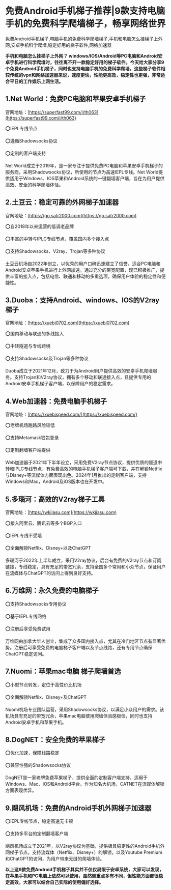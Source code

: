 # 免费Android手机梯子推荐|9款支持电脑手机的免费科学爬墙梯子，畅享网络世界
免费Android手机梯子,电脑手机的免费科学爬墙梯子,手机和电脑怎么挂梯子上外网,安卓手机科学爬墙,稳定好用的梯子软件,网络加速器

**手机和电脑怎么挂梯子上外网？ windows/IOS/Android等PC电脑和Android安卓手机进行科学爬墙时，往往离不开一款稳定好用的梯子软件。今天给大家分享9个免费Android手机梯子，同时也支持电脑手机的免费科学爬墙，这些梯子软件相较传统的vpn和网络加速器来说，速度更快，性能更高效，稳定性也更强，非常适合平日的工作娱乐上网生活。**

## 1.Net World：免费PC电脑和苹果安卓手机梯子
官网地址：[https://superfast99.com/i/th063](https://superfast99.com/i/th063)

⭕IEPL专线节点

⭕遵循Shadowsocks协议

⭕定制的客户端支持

Net World成立于2019年，是一家专注于提供免费PC电脑和苹果安卓手机梯子的服务商，采用Shadowsocks协议，所使用的节点为高速IEPL专线。Net World提供适用于Windows、IOS苹果和Android系统的一键翻墙客户端，旨在为用户提供高效、安全的科学爬墙体验。

## 2.土豆云：稳定可靠的外网梯子加速器
官网地址：[https://go.satr2000.com](https://go.satr2000.com)

⭕自2018年以来运营的低调老品牌

⭕丰富的中转与IPLC专线节点，覆盖国内多个接入点

⭕支持Shadowsocks、V2ray、Trojan等多种协议

土豆云机场自2022年创立，以优秀的用户口碑迅速建立了信誉，适合PC电脑和Android安卓苹果手机进行上外网加速。通过充分的带宽配置，现已积极推广，提供丰富的接入点，包括电信、联通和移动的多重选项，确保用户体验的稳定性和便捷性。

## 3.Duoba：支持Android、windows、IOS的V2ray梯子
官网地址：[https://xuebi0702.com](https://xuebi0702.com)

⭕国内移动与联通的多线接入

⭕中转隧道与专线跨境

⭕支持Shadowsocks及Trojan等多种协议

Duoba成立于2021年12月，致力于为Android用户提供高效的安卓手机爬墙服务。支持Trojan和V2ray协议，拥有多个移动和联通接入点，且提供专用的Android安卓手机梯子客户端，以保障用户的稳定需求。

## 4.Web加速器：免费电脑手机梯子
官网地址：[https://xuebispeed.com/](https://xuebispeed.com/)

⭕老牌机场跑路风险较低

⭕支持Metamask钱包登录

⭕定制翻墙客户端提供

Web加速器于2021年下半年设立，采用免费V2ray节点协议，提供优质的隧道中转和IPLC专线节点，有免费高效的电脑手机梯子客户端可下载，并在解锁Netflix与Disney+等流媒体方面表现出色。2024年1月推出的定制客户端，支持Windows和Mac，Android及iOS版本也在开发中。

## 5.多瑙河：高效的V2ray梯子工具
官网地址：[https://wkjiasu.com](https://wkjiasu.com)

⭕接入阿里云、腾讯云等多个BGP入口

⭕IEPL专线不受墙

⭕全面解锁Netflix、Disney+以及ChatGPT

多瑙河于2022年上半年成立，采用V2ray协议，后台有免费的V2ray节点和订阅链接，专线稳定，具有充足的带宽冗余，支持全国多个常用和小众节点，保证用户在流媒体与ChatGPT的访问上得到良好支持。

## 6.万维网：永久免费的电脑梯子
⭕支持Shadowsocks专用协议

⭕基于IEPL专线网络

⭕注册后享受免费试用

万维网由加拿大华人创立，集成了众多国内接入点，尤其在冷门地区节点有显著优势。注册后可享受免费的电脑梯子客户端以及节点线路，还有专用节点确保ChatGPT稳定访问。

## 7.Nuomi：苹果mac电脑 梯子爬墙首选
⭕小型节点转发，定位于高性价比机场

⭕全面解锁Netflix、Disney+及ChatGPT

Nuomi机场专业团队运营，采用Shadowsocks协议，以满足小众用户的需求。该机场具有充足的带宽冗余，苹果mac电脑使用爬墙体验感极佳，同时也支持Android安卓手机和苹果手机。

## 8.DogNET：安全免费的苹果梯子
⭕优化加速，保障线路稳定

⭕兼容性强的Shadowsocks协议

DogNET是一家老牌免费苹果梯子，提供全面的定制客户端支持，适用于Windows、Mac、iOS和Android平台。作为知名大机场，CATNET在流媒体解锁方面表现优异。

## 9.飓风机场：免费的Android手机外网梯子加速器
⭕IEPL专线节点，稳定高速无卡顿

⭕支持多平台的定制翻墙客户端

飓风机场成立于2021年，以V2ray协议为基础，提供极具稳定性的Android手机外网梯子节点。支持流媒体（Netflix、Disney+）的解锁，以及Youtube Premium和ChatGPT的访问，为用户带来无缝的爬墙体验。

**以上这9款免费Android手机梯子其实并不仅仅局限于安卓系统，大家可以发现，在苹果手机和PC电脑上依然可以使用，虽然侧重点多有不同，但性能方面都很稳定高效，大家可以结合自己实际的使用偏好选择。**
